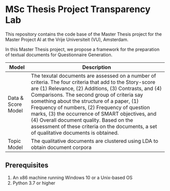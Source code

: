 # MSc Thesis Project Transparency Lab 
This repository contains the code base of the Master Thesis project for the Master Project AI at the Vrije Universiteit (VU), Amsterdam.


In this Master Thesis project, we propose a framework for the preparation of textual documents for Questionnaire Generation. 

| Model                 | Description |
| ----------------------| ------------- |
| Data & Score Model    | The texutal documents are assessed on a number of criteria. The four criteria that add to the Story-score are (1) Relevance, (2)  Additions, (3) Contrasts, and (4) Comparisons. The second group of criteria say something about the structure of a paper, (1) Frequency of numbers, (2) Frequency of question marks, (3) the occurrence of SMART objectives, and (4) Overall document quality. Based on the assessment of these criteria on the documents, a set of qualitative documents is obtained.|
| Topic Model           | The qualitative documents are clustered using LDA to obtain document corpora  |

## Prerequisites 
1. An x86 machine running Windows 10 or a Unix-based OS
2. Python 3.7 or higher
